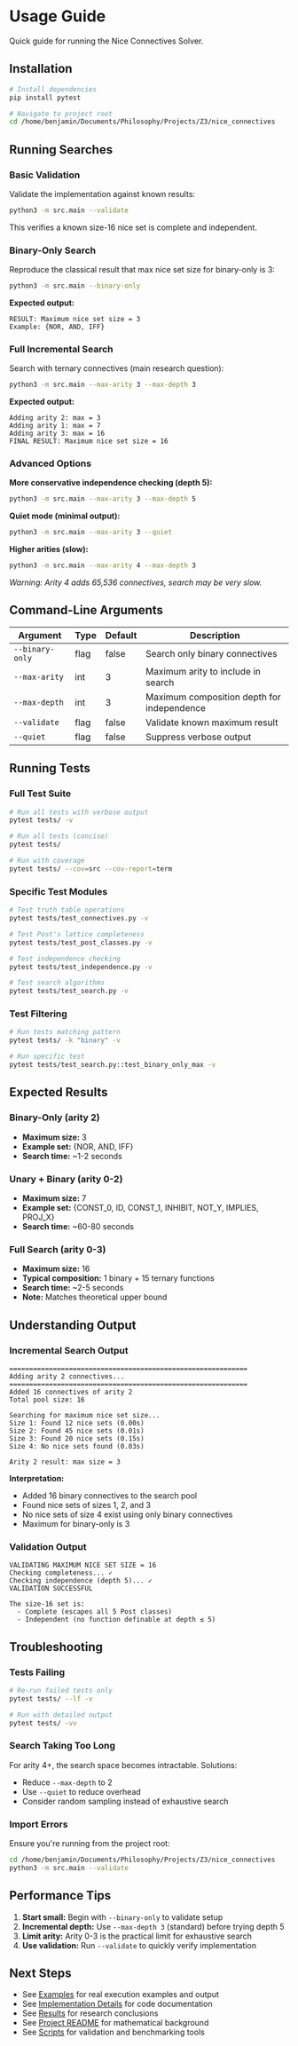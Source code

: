 # Usage Guide

Quick guide for running the Nice Connectives Solver.

## Installation

```bash
# Install dependencies
pip install pytest

# Navigate to project root
cd /home/benjamin/Documents/Philosophy/Projects/Z3/nice_connectives
```

## Running Searches

### Basic Validation

Validate the implementation against known results:

```bash
python3 -m src.main --validate
```

This verifies a known size-16 nice set is complete and independent.

### Binary-Only Search

Reproduce the classical result that max nice set size for binary-only is 3:

```bash
python3 -m src.main --binary-only
```

**Expected output:**
```
RESULT: Maximum nice set size = 3
Example: {NOR, AND, IFF}
```

### Full Incremental Search

Search with ternary connectives (main research question):

```bash
python3 -m src.main --max-arity 3 --max-depth 3
```

**Expected output:**
```
Adding arity 2: max = 3
Adding arity 1: max = 7
Adding arity 3: max = 16
FINAL RESULT: Maximum nice set size = 16
```

### Advanced Options

**More conservative independence checking (depth 5):**
```bash
python3 -m src.main --max-arity 3 --max-depth 5
```

**Quiet mode (minimal output):**
```bash
python3 -m src.main --max-arity 3 --quiet
```

**Higher arities (slow):**
```bash
python3 -m src.main --max-arity 4 --max-depth 3
```
*Warning: Arity 4 adds 65,536 connectives, search may be very slow.*

## Command-Line Arguments

| Argument | Type | Default | Description |
|----------|------|---------|-------------|
| `--binary-only` | flag | false | Search only binary connectives |
| `--max-arity` | int | 3 | Maximum arity to include in search |
| `--max-depth` | int | 3 | Maximum composition depth for independence |
| `--validate` | flag | false | Validate known maximum result |
| `--quiet` | flag | false | Suppress verbose output |

## Running Tests

### Full Test Suite

```bash
# Run all tests with verbose output
pytest tests/ -v

# Run all tests (concise)
pytest tests/

# Run with coverage
pytest tests/ --cov=src --cov-report=term
```

### Specific Test Modules

```bash
# Test truth table operations
pytest tests/test_connectives.py -v

# Test Post's lattice completeness
pytest tests/test_post_classes.py -v

# Test independence checking
pytest tests/test_independence.py -v

# Test search algorithms
pytest tests/test_search.py -v
```

### Test Filtering

```bash
# Run tests matching pattern
pytest tests/ -k "binary" -v

# Run specific test
pytest tests/test_search.py::test_binary_only_max -v
```

## Expected Results

### Binary-Only (arity 2)
- **Maximum size:** 3
- **Example set:** {NOR, AND, IFF}
- **Search time:** ~1-2 seconds

### Unary + Binary (arity 0-2)
- **Maximum size:** 7
- **Example set:** {CONST_0, ID, CONST_1, INHIBIT, NOT_Y, IMPLIES, PROJ_X}
- **Search time:** ~60-80 seconds

### Full Search (arity 0-3)
- **Maximum size:** 16
- **Typical composition:** 1 binary + 15 ternary functions
- **Search time:** ~2-5 seconds
- **Note:** Matches theoretical upper bound

## Understanding Output

### Incremental Search Output

```
============================================================
Adding arity 2 connectives...
============================================================
Added 16 connectives of arity 2
Total pool size: 16

Searching for maximum nice set size...
Size 1: Found 12 nice sets (0.00s)
Size 2: Found 45 nice sets (0.01s)
Size 3: Found 20 nice sets (0.15s)
Size 4: No nice sets found (0.03s)

Arity 2 result: max size = 3
```

**Interpretation:**
- Added 16 binary connectives to the search pool
- Found nice sets of sizes 1, 2, and 3
- No nice sets of size 4 exist using only binary connectives
- Maximum for binary-only is 3

### Validation Output

```
VALIDATING MAXIMUM NICE SET SIZE = 16
Checking completeness... ✓
Checking independence (depth 5)... ✓
VALIDATION SUCCESSFUL

The size-16 set is:
  - Complete (escapes all 5 Post classes)
  - Independent (no function definable at depth ≤ 5)
```

## Troubleshooting

### Tests Failing

```bash
# Re-run failed tests only
pytest tests/ --lf -v

# Run with detailed output
pytest tests/ -vv
```

### Search Taking Too Long

For arity 4+, the search space becomes intractable. Solutions:
- Reduce `--max-depth` to 2
- Use `--quiet` to reduce overhead
- Consider random sampling instead of exhaustive search

### Import Errors

Ensure you're running from the project root:
```bash
cd /home/benjamin/Documents/Philosophy/Projects/Z3/nice_connectives
python3 -m src.main --validate
```

## Performance Tips

1. **Start small:** Begin with `--binary-only` to validate setup
2. **Incremental depth:** Use `--max-depth 3` (standard) before trying depth 5
3. **Limit arity:** Arity 0-3 is the practical limit for exhaustive search
4. **Use validation:** Run `--validate` to quickly verify implementation

## Next Steps

- See [Examples](examples/README.md) for real execution examples and output
- See [Implementation Details](src/README.md) for code documentation
- See [Results](RESULTS.md) for research conclusions
- See [Project README](README.md) for mathematical background
- See [Scripts](scripts/README.md) for validation and benchmarking tools
